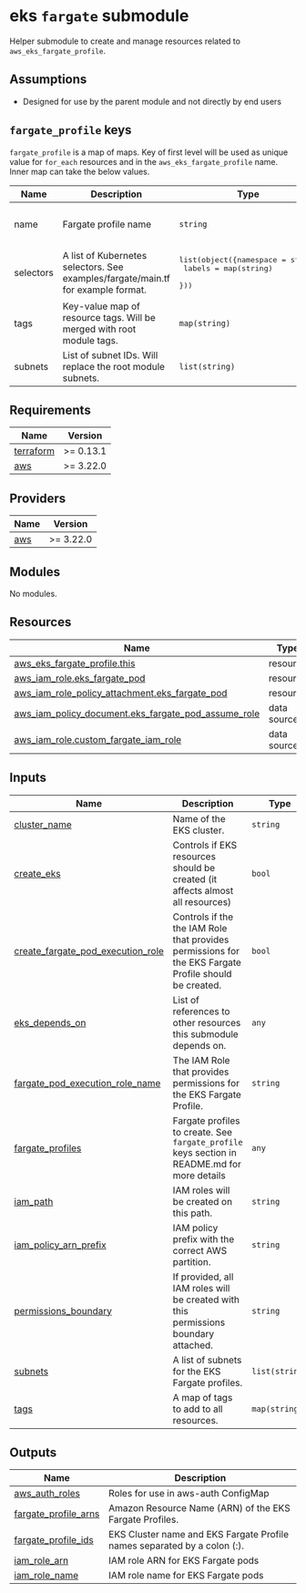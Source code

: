 # eks `fargate` submodule

Helper submodule to create and manage resources related to `aws_eks_fargate_profile`.

## Assumptions
* Designed for use by the parent module and not directly by end users

## `fargate_profile` keys
`fargate_profile` is a map of maps. Key of first level will be used as unique value for `for_each` resources and in the `aws_eks_fargate_profile` name. Inner map can take the below values.

| Name | Description | Type | Default | Required |
|------|-------------|------|---------|:--------:|
| name | Fargate profile name | `string` | Auto generated in the following format `[cluster_name]-fargate-[fargate_profile_map_key]`| no |
| selectors | A list of Kubernetes selectors. See examples/fargate/main.tf for example format. | <pre>list(object({namespace  = string<br> labels = map(string)<br>  }))</pre>| `[]` | no |
| tags | Key-value map of resource tags. Will be merged with root module tags. | `map(string)` | `var.tags` | no |
| subnets | List of subnet IDs. Will replace the root module subnets. | `list(string)` | `var.subnets` | no |

<!-- BEGINNING OF PRE-COMMIT-TERRAFORM DOCS HOOK -->
## Requirements

| Name | Version |
|------|---------|
| <a name="requirement_terraform"></a> [terraform](#requirement\_terraform) | >= 0.13.1 |
| <a name="requirement_aws"></a> [aws](#requirement\_aws) | >= 3.22.0 |

## Providers

| Name | Version |
|------|---------|
| <a name="provider_aws"></a> [aws](#provider\_aws) | >= 3.22.0 |

## Modules

No modules.

## Resources

| Name | Type |
|------|------|
| [aws_eks_fargate_profile.this](https://registry.terraform.io/providers/hashicorp/aws/latest/docs/resources/eks_fargate_profile) | resource |
| [aws_iam_role.eks_fargate_pod](https://registry.terraform.io/providers/hashicorp/aws/latest/docs/resources/iam_role) | resource |
| [aws_iam_role_policy_attachment.eks_fargate_pod](https://registry.terraform.io/providers/hashicorp/aws/latest/docs/resources/iam_role_policy_attachment) | resource |
| [aws_iam_policy_document.eks_fargate_pod_assume_role](https://registry.terraform.io/providers/hashicorp/aws/latest/docs/data-sources/iam_policy_document) | data source |
| [aws_iam_role.custom_fargate_iam_role](https://registry.terraform.io/providers/hashicorp/aws/latest/docs/data-sources/iam_role) | data source |

## Inputs

| Name | Description | Type | Default | Required |
|------|-------------|------|---------|:--------:|
| <a name="input_cluster_name"></a> [cluster\_name](#input\_cluster\_name) | Name of the EKS cluster. | `string` | n/a | yes |
| <a name="input_create_eks"></a> [create\_eks](#input\_create\_eks) | Controls if EKS resources should be created (it affects almost all resources) | `bool` | `true` | no |
| <a name="input_create_fargate_pod_execution_role"></a> [create\_fargate\_pod\_execution\_role](#input\_create\_fargate\_pod\_execution\_role) | Controls if the the IAM Role that provides permissions for the EKS Fargate Profile should be created. | `bool` | `true` | no |
| <a name="input_eks_depends_on"></a> [eks\_depends\_on](#input\_eks\_depends\_on) | List of references to other resources this submodule depends on. | `any` | `null` | no |
| <a name="input_fargate_pod_execution_role_name"></a> [fargate\_pod\_execution\_role\_name](#input\_fargate\_pod\_execution\_role\_name) | The IAM Role that provides permissions for the EKS Fargate Profile. | `string` | `null` | no |
| <a name="input_fargate_profiles"></a> [fargate\_profiles](#input\_fargate\_profiles) | Fargate profiles to create. See `fargate_profile` keys section in README.md for more details | `any` | `{}` | no |
| <a name="input_iam_path"></a> [iam\_path](#input\_iam\_path) | IAM roles will be created on this path. | `string` | `"/"` | no |
| <a name="input_iam_policy_arn_prefix"></a> [iam\_policy\_arn\_prefix](#input\_iam\_policy\_arn\_prefix) | IAM policy prefix with the correct AWS partition. | `string` | n/a | yes |
| <a name="input_permissions_boundary"></a> [permissions\_boundary](#input\_permissions\_boundary) | If provided, all IAM roles will be created with this permissions boundary attached. | `string` | `null` | no |
| <a name="input_subnets"></a> [subnets](#input\_subnets) | A list of subnets for the EKS Fargate profiles. | `list(string)` | `[]` | no |
| <a name="input_tags"></a> [tags](#input\_tags) | A map of tags to add to all resources. | `map(string)` | `{}` | no |

## Outputs

| Name | Description |
|------|-------------|
| <a name="output_aws_auth_roles"></a> [aws\_auth\_roles](#output\_aws\_auth\_roles) | Roles for use in aws-auth ConfigMap |
| <a name="output_fargate_profile_arns"></a> [fargate\_profile\_arns](#output\_fargate\_profile\_arns) | Amazon Resource Name (ARN) of the EKS Fargate Profiles. |
| <a name="output_fargate_profile_ids"></a> [fargate\_profile\_ids](#output\_fargate\_profile\_ids) | EKS Cluster name and EKS Fargate Profile names separated by a colon (:). |
| <a name="output_iam_role_arn"></a> [iam\_role\_arn](#output\_iam\_role\_arn) | IAM role ARN for EKS Fargate pods |
| <a name="output_iam_role_name"></a> [iam\_role\_name](#output\_iam\_role\_name) | IAM role name for EKS Fargate pods |
<!-- END OF PRE-COMMIT-TERRAFORM DOCS HOOK -->
